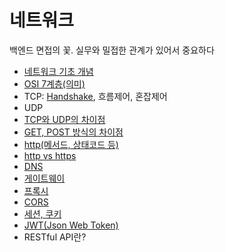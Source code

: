 # 네트워크
백엔드 면접의 꽃. 실무와 밀접한 관계가 있어서 중요하다

- [네트워크 기초 개념](https://github.com/AucSuSu/CS-study/blob/main/Network/network_basic.md)
- [OSI 7계층(의미)](https://github.com/AucSuSu/CS-study/blob/main/Network/network_osi.md)
- TCP: [Handshake](https://github.com/AucSuSu/CS-study/blob/main/Network/network_tcp_3wayhandshaking.md), 흐름제어, 혼잡제어
- UDP
- [TCP와 UDP의 차이점](https://github.com/AucSuSu/CS-study/blob/main/Network/network_TCP%26UDP.md)
- [GET, POST 방식의 차이점](https://github.com/AucSuSu/CS-study/blob/main/Network/network_get&post.md)
- [http(메서드, 상태코드 등)](https://github.com/AucSuSu/CS-study/blob/main/Network/network_http_https.md)
- [http vs https](https://github.com/AucSuSu/CS-study/blob/main/Network/network_http_https.md)
- [DNS](https://github.com/AucSuSu/CS-study/blob/main/Network/network_DNS.md)
- [게이트웨이](https://github.com/AucSuSu/CS-study/blob/main/Network/netword_gateway.md)
- [프록시](https://github.com/AucSuSu/CS-study/blob/main/Network/network_proxy.md)
- [CORS](https://github.com/AucSuSu/CS-study/blob/main/Network/netword_cors.md)
- [세션, 쿠키](https://github.com/AucSuSu/CS-study/blob/main/Network/network_cookie%20%26%20session.md)
- [JWT(Json Web Token)](https://github.com/AucSuSu/CS-study/blob/main/Network/network_JWT.md)
- RESTful API란?
